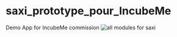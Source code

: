 # saxi_prototype_pour_IncubeMe
Demo App for IncubeMe commission
![all modules for saxi](https://github.com/mounaimgthb/saxi_prototype_pour_IncubeMe/assets/59922644/aba30506-eaac-44b7-b348-51c17b64ba5d)
